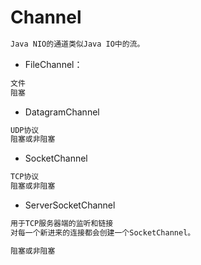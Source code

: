 # Channel
```md
Java NIO的通道类似Java IO中的流。
```

* FileChannel：
```md
文件
阻塞
```
* DatagramChannel
```md
UDP协议
阻塞或非阻塞
```
* SocketChannel
```md
TCP协议
阻塞或非阻塞
```
* ServerSocketChannel
```md
用于TCP服务器端的监听和链接
对每一个新进来的连接都会创建一个SocketChannel。

阻塞或非阻塞
```